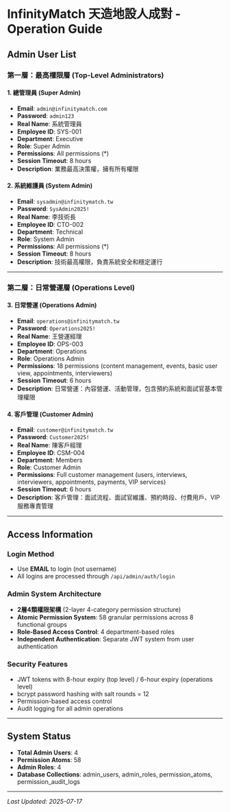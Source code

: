 # InfinityMatch 天造地設人成對 - Operation Guide

## Admin User List

### 第一層：最高權限層 (Top-Level Administrators)

#### 1. 總管理員 (Super Admin)
- **Email**: `admin@infinitymatch.com`
- **Password**: `admin123`
- **Real Name**: 系統管理員
- **Employee ID**: SYS-001
- **Department**: Executive
- **Role**: Super Admin
- **Permissions**: All permissions (*)
- **Session Timeout**: 8 hours
- **Description**: 業務最高決策權，擁有所有權限

#### 2. 系統維護員 (System Admin)
- **Email**: `sysadmin@infinitymatch.tw`
- **Password**: `SysAdmin2025!`
- **Real Name**: 李技術長
- **Employee ID**: CTO-002
- **Department**: Technical
- **Role**: System Admin
- **Permissions**: All permissions (*)
- **Session Timeout**: 8 hours
- **Description**: 技術最高權限，負責系統安全和穩定運行

---

### 第二層：日常營運層 (Operations Level)

#### 3. 日常營運 (Operations Admin)
- **Email**: `operations@infinitymatch.tw`
- **Password**: `Operations2025!`
- **Real Name**: 王營運經理
- **Employee ID**: OPS-003
- **Department**: Operations
- **Role**: Operations Admin
- **Permissions**: 18 permissions (content management, events, basic user view, appointments, interviewers)
- **Session Timeout**: 6 hours
- **Description**: 日常營運：內容營運、活動管理，包含預約系統和面試官基本管理權限

#### 4. 客戶管理 (Customer Admin)
- **Email**: `customer@infinitymatch.tw`
- **Password**: `Customer2025!`
- **Real Name**: 陳客戶經理
- **Employee ID**: CSM-004
- **Department**: Members
- **Role**: Customer Admin
- **Permissions**: Full customer management (users, interviews, interviewers, appointments, payments, VIP services)
- **Session Timeout**: 6 hours
- **Description**: 客戶管理：面試流程、面試官維護、預約時段、付費用戶、VIP服務專責管理

---

## Access Information

### Login Method
- Use **EMAIL** to login (not username)
- All logins are processed through `/api/admin/auth/login`

### Admin System Architecture
- **2層4類權限架構** (2-layer 4-category permission structure)
- **Atomic Permission System**: 58 granular permissions across 8 functional groups
- **Role-Based Access Control**: 4 department-based roles
- **Independent Authentication**: Separate JWT system from user authentication

### Security Features
- JWT tokens with 8-hour expiry (top level) / 6-hour expiry (operations level)
- bcrypt password hashing with salt rounds = 12
- Permission-based access control
- Audit logging for all admin operations

---

## System Status
- **Total Admin Users**: 4
- **Permission Atoms**: 58
- **Admin Roles**: 4
- **Database Collections**: admin_users, admin_roles, permission_atoms, permission_audit_logs

---

*Last Updated: 2025-07-17*